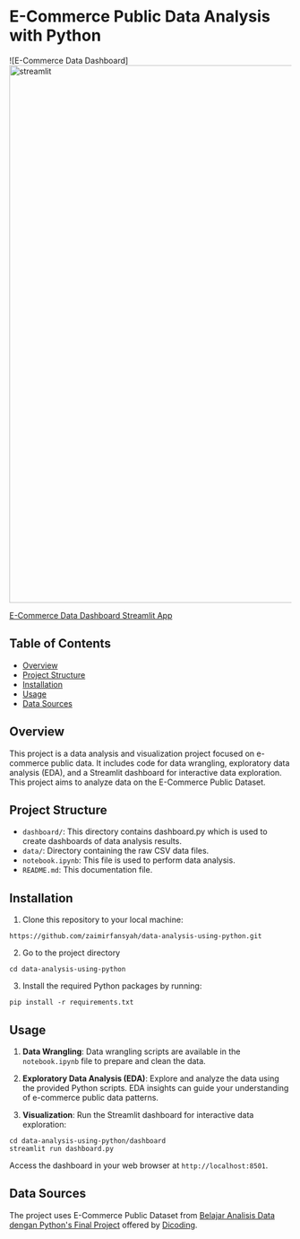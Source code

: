 # E-Commerce Public Data Analysis with Python
![E-Commerce Data Dashboard]
<img width="958" alt="streamlit" src="https://github.com/user-attachments/assets/4febe1bb-f467-4aba-9867-9d00e5791421">

[E-Commerce Data Dashboard Streamlit App](https://zaimirfansyah-subm1.streamlit.app/)

## Table of Contents
- [Overview](#overview)
- [Project Structure](#project-structure)
- [Installation](#installation)
- [Usage](#usage)
- [Data Sources](#data-sources)

## Overview
This project is a data analysis and visualization project focused on e-commerce public data. It includes code for data wrangling, exploratory data analysis (EDA), and a Streamlit dashboard for interactive data exploration. This project aims to analyze data on the E-Commerce Public Dataset.

## Project Structure
- `dashboard/`: This directory contains dashboard.py which is used to create dashboards of data analysis results.
- `data/`: Directory containing the raw CSV data files.
- `notebook.ipynb`: This file is used to perform data analysis.
- `README.md`: This documentation file.

## Installation
1. Clone this repository to your local machine:
```
https://github.com/zaimirfansyah/data-analysis-using-python.git
```
2. Go to the project directory
```
cd data-analysis-using-python
```
3. Install the required Python packages by running:
```
pip install -r requirements.txt
```

## Usage
1. **Data Wrangling**: Data wrangling scripts are available in the `notebook.ipynb` file to prepare and clean the data.

2. **Exploratory Data Analysis (EDA)**: Explore and analyze the data using the provided Python scripts. EDA insights can guide your understanding of e-commerce public data patterns.

3. **Visualization**: Run the Streamlit dashboard for interactive data exploration:

```
cd data-analysis-using-python/dashboard
streamlit run dashboard.py
```
Access the dashboard in your web browser at `http://localhost:8501`.

## Data Sources
The project uses E-Commerce Public Dataset from [Belajar Analisis Data dengan Python's Final Project](https://drive.google.com/file/d/1MsAjPM7oKtVfJL_wRp1qmCajtSG1mdcK/view) offered by [Dicoding](https://www.dicoding.com/).
